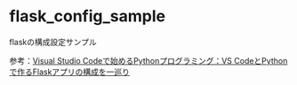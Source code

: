 # flask_config_sample
flaskの構成設定サンプル

参考：[Visual Studio Codeで始めるPythonプログラミング：VS CodeとPythonで作るFlaskアプリの構成を一巡り](https://www.atmarkit.co.jp/ait/articles/1808/28/news032.html)
